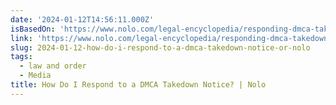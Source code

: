 ```yaml
---
date: '2024-01-12T14:56:11.000Z'
isBasedOn: 'https://www.nolo.com/legal-encyclopedia/responding-dmca-takedown-notice.html'
link: 'https://www.nolo.com/legal-encyclopedia/responding-dmca-takedown-notice.html'
slug: 2024-01-12-how-do-i-respond-to-a-dmca-takedown-notice-or-nolo
tags:
  - law and order
  - Media
title: How Do I Respond to a DMCA Takedown Notice? | Nolo
---
```


